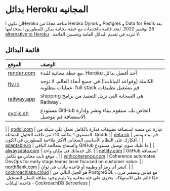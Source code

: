 # بدائل Heroku المجانيه
لن تكون اHeroku  متاحة مجانا من Heroku Dynos و Postgres و Data for Redis  بعد 28 نوفمبر 2022. لنجد قائمة بالخدمات مع خطة مجانية يمكن للمطورين استخدامها  [alternative to Heroku](https://engagespot.co/blog/free-heroku-alternatives) . لا تتردد في تقديم البدائل العامة وتحسين القائمة.

## قائمة البدائل
| الموقع | الوصف |
| :---- | :-------------|
| [render.com](https://render.com/) | مع خطة مجانية للبدء. Heroku أحد أفضل بدائل |
| [fly.io](https://fly.io/) | الكاملة (وقواعد البيانات!) في جميع أنحاء العالم. لا توجد عمليات مطلوبة. full stack قم بتشغيل تطبيقات|
| [railway.app](https://railway.app/) | shipping هي السحابة التي تزيل التعقيد من برامج Railway . |
| [cyclic.sh](https://www.cyclic.sh/) | مستودع GitHub الخاص بك. سنقوم ببناء ونشر وإدارة الاستضافة قم بتوصيل.
 |
| [qoddi.com](https://qoddi.com/) |  عبارة عن منصة استضافة تطبيقات مُدارة بالكامل تعمل على شبكة من المستوى 1 بتكلفة 10٪ من تكلفة الحلول المماثلة. Qoddi  |
| [deta.sh](https://www.deta.sh/) | قم ببناء ونشر أفكارك على النظام الأساسي السحابي الأكثر ملاءمة للمطورين في الكون. |
| [adaptable.io](https://adaptable.io/) | 	والسماح بمعالجة الباقي GitHub ما عليك سوى توصيل مستودع |
| [alwaysdata.com](https://www.alwaysdata.com/en/) | كل خدماتك في مكان واحد. |
| [netlify.com](https://www.netlify.com/) | GitHub استضافة موقع ثابت مجاني مع تكامل . |
| [withcoherence.com](https://www.withcoherence.com/) | Coherence automates DevOps for early stage teams laser focused on customer value. |
| [northflank.com](https://www.northflank.com/) | انشر أي رمز أو وظيفة أو قاعدة بيانات في ثوانٍ. |
| [cockroachlabs.cloud](https://cockroachlabs.cloud/) |  هو الجيل التالي من PostgreSQL ، مع قياس وتسعير مرن حقًا قائم على الاستهلاك. يحتوي على فئة مجانية ولا يلزم وجود بطاقة ائتمان للتسجيل. قاعدة البيانات - CockroachDB Serverless |
